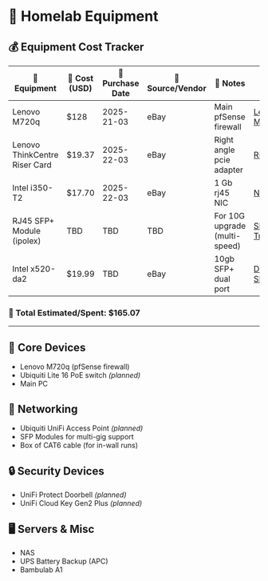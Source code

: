 # 🧰 Homelab Equipment

## 💰 Equipment Cost Tracker

| 🧰 Equipment                  | 💸 Cost (USD) | 📅 Purchase Date | 🛒 Source/Vendor | 📌 Notes                      | 🔗 Links                                                                                                                                                                                                                                                                                                                                                                                             |
| ----------------------------- | ------------- | ---------------- | ---------------- | ----------------------------- | ---------------------------------------------------------------------------------------------------------------------------------------------------------------------------------------------------------------------------------------------------------------------------------------------------------------------------------------------------------------------------------------------------- |
| Lenovo M720q                  | $128          | 2025-21-03       | eBay             | Main pfSense firewall         | [Lenovo M720q](https://www.ebay.com/itm/267187788711)                                                                                                                                                                                                                                                                                                                                                |
| Lenovo ThinkCentre Riser Card | $19.37        | 2025-22-03       | eBay             | Right angle pcie adapter      | [Riser Card](https://www.ebay.com/itm/405330672390?var=675531770825)                                                                                                                                                                                                                                                                                                                                 |
| Intel i350-T2                 | $17.70        | 2025-22-03       | eBay             | 1 Gb rj45 NIC                 | [NIC](https://www.ebay.com/itm/135251686015)                                                                                                                                                                                                                                                                                                                                                         |
| RJ45 SFP+ Module (ipolex)     | TBD           | TBD              | TBD              | For 10G upgrade (multi-speed) | [SFP+ Transciever](https://www.amazon.com/ipolex-10GBase-T-Transceiver-SFP-10G-T-S-Supermicro/dp/B01M5LIUK5?pd_rd_w=uI8Lx&content-id=amzn1.sym.bb21fc54-1dd8-448e-92bb-2ddce187f4ac%3Aamzn1.symc.40e6a10e-cbc4-4fa5-81e3-4435ff64d03b&pf_rd_p=bb21fc54-1dd8-448e-92bb-2ddce187f4ac&pf_rd_r=MQ93VSRVWYW5AQ3ZQH11&pd_rd_wg=k5Quj&pd_rd_r=7e7be5a9-ca58-4111-b4d0-6af7ef38b65f&pd_rd_i=B01M5LIUK5&th=1) |
| Intel x520-da2                | $19.99        | TBD              | eBay             | 10gb SFP+ dual port           | [Dual Port SFP+](https://www.ebay.com/itm/135251686015)                                                                                                                                                                                                                                                                                                                                              |

### 🧾 Total Estimated/Spent: **$165.07**

---

## 🔌 Core Devices
- Lenovo M720q (pfSense firewall)
- Ubiquiti Lite 16 PoE switch *(planned)*
- Main PC

## 📡 Networking
- Ubiquiti UniFi Access Point *(planned)*
- SFP Modules for multi-gig support
- Box of CAT6 cable (for in-wall runs)

## 🔒 Security Devices
- UniFi Protect Doorbell *(planned)*
- UniFi Cloud Key Gen2 Plus *(planned)*

## 🖥️ Servers & Misc
- NAS 
- UPS Battery Backup (APC)
- Bambulab A1